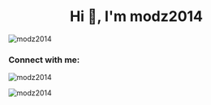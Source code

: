 
<h1 align="center">Hi 👋, I'm modz2014</h1>
<p align="left"> <img src="https://komarev.com/ghpvc/?username=modz2014&label=Profile%20views&color=0e75b6&style=flat" alt="modz2014" /> </p>

<h3 align="left">Connect with me:</h3>
<p align="left">
</p>

<p><img align="center" src="https://github-readme-stats.vercel.app/api/top-langs?username=modz2014&show_icons=true&locale=en&layout=compact&theme=transparent" alt="modz2014" /></p>

<p><img align="center" src="https://github-readme-streak-stats.herokuapp.com/?user=modz2014&theme=transparent" alt="modz2014" /></p>
